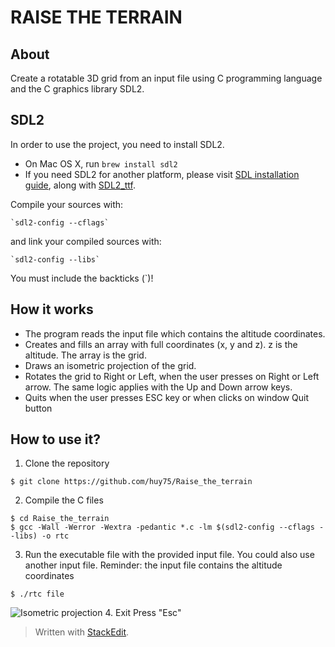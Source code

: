 
# RAISE THE TERRAIN
## About

Create a rotatable 3D grid from an input file using C programming language and the C graphics library SDL2.

## SDL2
In order to use the project, you need to install SDL2.
 - On Mac OS X, run `brew install sdl2`
 - If you need SDL2 for another platform, please visit [SDL installation guide](https://wiki.libsdl.org/Installation), along with [SDL2_ttf](https://www.libsdl.org/projects/SDL_ttf/docs/SDL_ttf.html).

Compile your sources with:

```
`sdl2-config --cflags`
```
and link your compiled sources with:

```
`sdl2-config --libs`
```

You must include the backticks (`)!

## How it works

 - The program reads the input file which contains the altitude coordinates.
 - Creates and fills an array with full coordinates (x, y and z). z is the altitude. The array is the grid. 
 - Draws an isometric projection of the grid.
 - Rotates the grid to Right or Left, when the user presses on Right or Left arrow. The same logic applies with the Up and Down arrow keys.
 - Quits when the user presses ESC key or when clicks on window Quit button


## How to use it?

 1. Clone the repository
```
$ git clone https://github.com/huy75/Raise_the_terrain
```
 2. Compile the C files
 ```
$ cd Raise_the_terrain
$ gcc -Wall -Werror -Wextra -pedantic *.c -lm $(sdl2-config --cflags --libs) -o rtc
```
 3. Run the executable file with the provided input file. You could also use another input file. Reminder: the input file contains the altitude coordinates
```
$ ./rtc file
```
![Isometric projection](https://ibb.co/v4M3c72)
 4. Exit
 Press "Esc"

 
> Written with [StackEdit](https://stackedit.io/).
